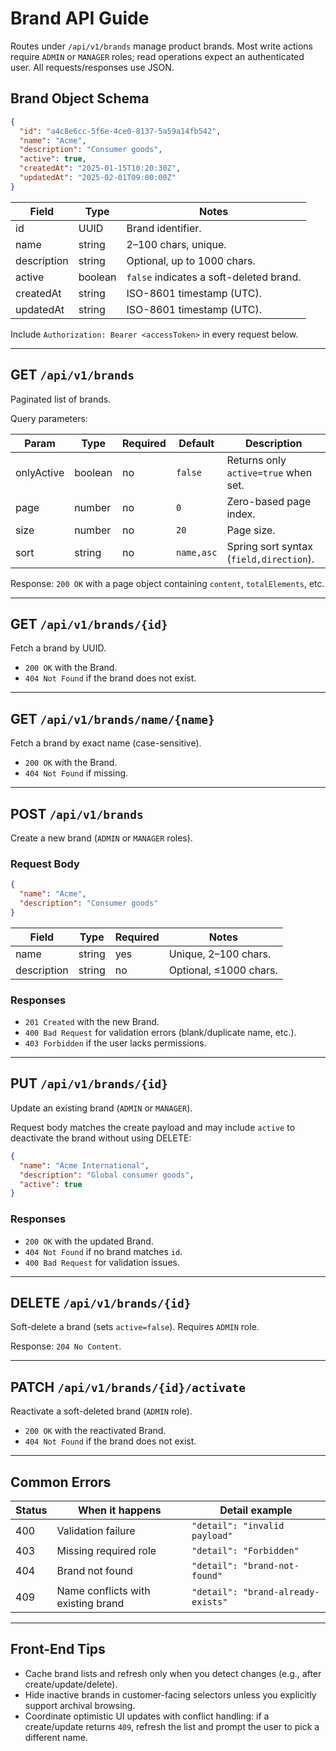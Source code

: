 # Brand API Guide

Routes under `/api/v1/brands` manage product brands. Most write actions require `ADMIN` or `MANAGER` roles; read operations expect an authenticated user. All requests/responses use JSON.

## Brand Object Schema

```json
{
  "id": "a4c8e6cc-5f6e-4ce0-8137-5a59a14fb542",
  "name": "Acme",
  "description": "Consumer goods",
  "active": true,
  "createdAt": "2025-01-15T10:20:30Z",
  "updatedAt": "2025-02-01T09:00:00Z"
}
```

| Field       | Type    | Notes                                   |
|-------------|---------|-----------------------------------------|
| id          | UUID    | Brand identifier.                       |
| name        | string  | 2–100 chars, unique.                    |
| description | string  | Optional, up to 1000 chars.             |
| active      | boolean | `false` indicates a soft-deleted brand. |
| createdAt   | string  | ISO-8601 timestamp (UTC).               |
| updatedAt   | string  | ISO-8601 timestamp (UTC).               |

Include `Authorization: Bearer <accessToken>` in every request below.

---

## GET `/api/v1/brands`

Paginated list of brands.

Query parameters:

| Param      | Type    | Required | Default   | Description                               |
|------------|---------|----------|-----------|-------------------------------------------|
| onlyActive | boolean | no       | `false`   | Returns only `active=true` when set.       |
| page       | number  | no       | `0`       | Zero-based page index.                     |
| size       | number  | no       | `20`      | Page size.                                 |
| sort       | string  | no       | `name,asc`| Spring sort syntax (`field,direction`).    |

Response: `200 OK` with a page object containing `content`, `totalElements`, etc.

---

## GET `/api/v1/brands/{id}`

Fetch a brand by UUID.

- `200 OK` with the Brand.
- `404 Not Found` if the brand does not exist.

---

## GET `/api/v1/brands/name/{name}`

Fetch a brand by exact name (case-sensitive).

- `200 OK` with the Brand.
- `404 Not Found` if missing.

---

## POST `/api/v1/brands`

Create a new brand (`ADMIN` or `MANAGER` roles).

### Request Body

```json
{
  "name": "Acme",
  "description": "Consumer goods"
}
```

| Field       | Type   | Required | Notes                       |
|-------------|--------|----------|-----------------------------|
| name        | string | yes      | Unique, 2–100 chars.        |
| description | string | no       | Optional, ≤1000 chars.      |

### Responses

- `201 Created` with the new Brand.
- `400 Bad Request` for validation errors (blank/duplicate name, etc.).
- `403 Forbidden` if the user lacks permissions.

---

## PUT `/api/v1/brands/{id}`

Update an existing brand (`ADMIN` or `MANAGER`).

Request body matches the create payload and may include `active` to deactivate the brand without using DELETE:

```json
{
  "name": "Acme International",
  "description": "Global consumer goods",
  "active": true
}
```

### Responses

- `200 OK` with the updated Brand.
- `404 Not Found` if no brand matches `id`.
- `400 Bad Request` for validation issues.

---

## DELETE `/api/v1/brands/{id}`

Soft-delete a brand (sets `active=false`). Requires `ADMIN` role.

Response: `204 No Content`.

---

## PATCH `/api/v1/brands/{id}/activate`

Reactivate a soft-deleted brand (`ADMIN` role).

- `200 OK` with the reactivated Brand.
- `404 Not Found` if the brand does not exist.

---

## Common Errors

| Status | When it happens                     | Detail example                 |
|--------|-------------------------------------|--------------------------------|
| 400    | Validation failure                  | `"detail": "invalid payload"` |
| 403    | Missing required role               | `"detail": "Forbidden"`       |
| 404    | Brand not found                     | `"detail": "brand-not-found"` |
| 409    | Name conflicts with existing brand  | `"detail": "brand-already-exists"` |

---

## Front-End Tips

- Cache brand lists and refresh only when you detect changes (e.g., after create/update/delete).
- Hide inactive brands in customer-facing selectors unless you explicitly support archival browsing.
- Coordinate optimistic UI updates with conflict handling: if a create/update returns `409`, refresh the list and prompt the user to pick a different name.
